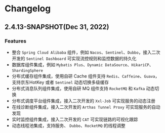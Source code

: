 # Changelog

## 2.4.13-SNAPSHOT(Dec 31, 2022)

### Features

- 整合 `Spring Cloud Alibaba` 组件，例如 `Nacos`、`Sentinel`、`Dubbo`，接入二次开发的 
  `Sentinel Dashboard` 可实现流控规则和监控数据的持久化
- 数据库组件集成，例如 `Mybatis Plus`、`Dynamic DataSource`、`HikariCP`、`ShardingSphere`
- 分布式缓存组件集成，使用自研 Cache 组件支持 `Redis`、`Caffeine`、`Guava`，支持京东HotKey 或者 
  `Sentinel` 动态切换多级缓存
- 分布式消息队列组件集成，使用自研 MQ 组件支持 `RocketMQ` 和 `Kafka` 动态切换
- 分布式调度平台组件集成，接入二次开发的 `Xxl-Job` 可实现服务的动态注册
- 在线诊断组件集成，接入二次开发的 `Arthas Tunnel Proxy` 可实现服务的自动发现
- 实时监控组件集成，接入二次开发的 `CAT` 可实现链路的可视化跟踪
- 动态线程池集成，支持服务、 `Dubbo`、`RocketMQ` 的线程调整
